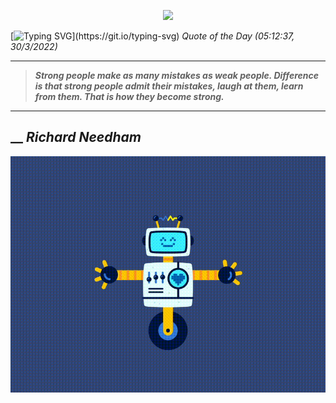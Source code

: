 <p align='center'><img src='https://komarev.com/ghpvc/?username=hungpurdie&label=Total+Vistors&color=brightgreen&style=plastic'></p> 


 [![Typing SVG](https://readme-typing-svg.herokuapp.com?font=Press+Start+2P&color=C2F784&size=35&width=900&height=100&lines=Hello+World%2C+I'm+Hung+!)](https://git.io/typing-svg) 
 _Quote of the Day (05:12:37, 30/3/2022)_
___
>**_Strong people make as many mistakes as weak people. Difference is that strong people admit their mistakes, laugh at them, learn from them. That is how they become strong._**
___
## __ **_Richard Needham_** 
<p align="center"><img src="src/assets/images/robot-dancing-dribble.gif"/></p>